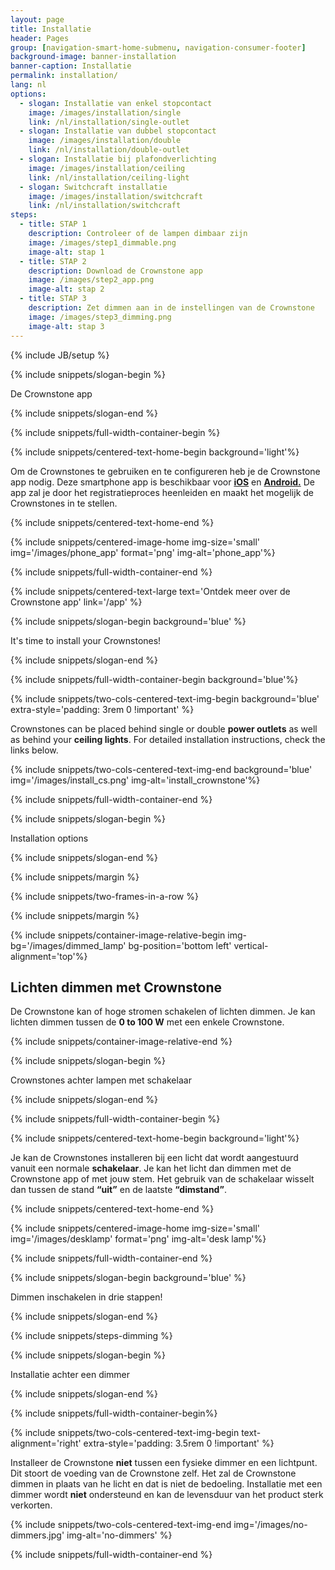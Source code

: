 ```yaml
---
layout: page
title: Installatie
header: Pages
group: [navigation-smart-home-submenu, navigation-consumer-footer]
background-image: banner-installation
banner-caption: Installatie
permalink: installation/
lang: nl
options:
  - slogan: Installatie van enkel stopcontact
    image: /images/installation/single
    link: /nl/installation/single-outlet
  - slogan: Installatie van dubbel stopcontact
    image: /images/installation/double
    link: /nl/installation/double-outlet
  - slogan: Installatie bij plafondverlichting
    image: /images/installation/ceiling
    link: /nl/installation/ceiling-light
  - slogan: Switchcraft installatie
    image: /images/installation/switchcraft
    link: /nl/installation/switchcraft
steps:
  - title: STAP 1
    description: Controleer of de lampen dimbaar zijn
    image: /images/step1_dimmable.png
    image-alt: stap 1
  - title: STAP 2
    description: Download de Crownstone app
    image: /images/step2_app.png
    image-alt: stap 2
  - title: STAP 3
    description: Zet dimmen aan in de instellingen van de Crownstone
    image: /images/step3_dimming.png
    image-alt: stap 3
---
```


{% include JB/setup %}

{% include snippets/slogan-begin %}

De Crownstone app

{% include snippets/slogan-end %}


{% include snippets/full-width-container-begin %}

{% include snippets/centered-text-home-begin background='light'%}

Om de Crownstones te gebruiken en te configureren heb je de Crownstone app nodig. Deze smartphone app is beschikbaar voor
**[iOS](https://apps.apple.com/us/app/crownstone/id1136616106)** en 
**[Android.](https://play.google.com/store/apps/details?id=rocks.crownstone.consumerapp)** 
De app zal je door het registratieproces heenleiden en maakt het mogelijk de Crownstones in te stellen.

{% include snippets/centered-text-home-end %}

{% include snippets/centered-image-home img-size='small' img='/images/phone_app' format='png' img-alt='phone_app'%}

{% include snippets/full-width-container-end %}


{% include snippets/centered-text-large text='Ontdek meer over de Crownstone app' link='/app' %}



{% include snippets/slogan-begin background='blue' %}

It's time to install your Crownstones!

{% include snippets/slogan-end %}


{% include snippets/full-width-container-begin background='blue'%}

{% include snippets/two-cols-centered-text-img-begin background='blue' extra-style='padding: 3rem 0 !important' %}

Crownstones can be placed behind single or double **power outlets** as well as behind your **ceiling lights**. For detailed installation instructions, check the links below. 
 
{% include snippets/two-cols-centered-text-img-end background='blue' img='/images/install_cs.png' img-alt='install_crownstone'%}

{% include snippets/full-width-container-end %}



{% include snippets/slogan-begin %}

Installation options

{% include snippets/slogan-end %}

{% include snippets/margin %}

{% include snippets/two-frames-in-a-row %}

{% include snippets/margin %}



{% include snippets/container-image-relative-begin img-bg='/images/dimmed_lamp' bg-position='bottom left' vertical-alignment='top'%}

## Lichten dimmen met Crownstone

De Crownstone kan of hoge stromen schakelen of lichten dimmen. Je kan lichten dimmen tussen de **0 to 100 W** met een enkele Crownstone.

{% include snippets/container-image-relative-end %}



{% include snippets/slogan-begin %}

Crownstones achter lampen met schakelaar

{% include snippets/slogan-end %}

{% include snippets/full-width-container-begin %}

{% include snippets/centered-text-home-begin background='light'%}

Je kan de Crownstones installeren bij een licht dat wordt aangestuurd vanuit een normale **schakelaar**. Je kan het licht dan dimmen met de Crownstone app of met jouw stem. Het gebruik van de schakelaar wisselt dan tussen de stand **“uit”** en de laatste **“dimstand”**.

{% include snippets/centered-text-home-end %}

{% include snippets/centered-image-home img-size='small' img='/images/desklamp' format='png' img-alt='desk lamp'%}

{% include snippets/full-width-container-end %}



{% include snippets/slogan-begin background='blue' %}

Dimmen inschakelen in drie stappen!

{% include snippets/slogan-end %}

{% include snippets/steps-dimming %}



{% include snippets/slogan-begin %}

Installatie achter een dimmer

{% include snippets/slogan-end %}

{% include snippets/full-width-container-begin%}

{% include snippets/two-cols-centered-text-img-begin text-alignment='right' extra-style='padding: 3.5rem 0 !important' %}

Installeer de Crownstone **niet** tussen een fysieke dimmer en een lichtpunt. Dit stoort de voeding van de Crownstone zelf. Het zal de Crownstone dimmen in plaats van he licht en dat is niet de bedoeling.
Installatie met een dimmer wordt **niet** ondersteund en kan de levensduur van het product sterk verkorten.

{% include snippets/two-cols-centered-text-img-end img='/images/no-dimmers.jpg' img-alt='no-dimmers' %}

{% include snippets/full-width-container-end %}